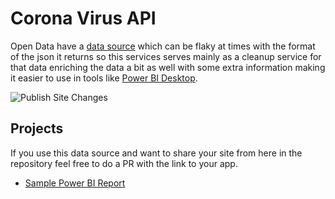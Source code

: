 # Corona Virus API

Open Data have a [data source](https://opendata.ecdc.europa.eu/covid19/casedistribution/json/) 
which can be flaky at times with the format of the json it returns so this 
services serves mainly as a cleanup service for that data enriching the data
a bit as well with some extra information making it easier to use in tools
like [Power BI Desktop](https://powerbi.microsoft.com/en-us/desktop/).

![Publish Site Changes](https://github.com/Gordon-Beeming/CoronaVirusApi/workflows/Publish%20Site%20Changes/badge.svg)

## Projects

If you use this data source and want to share your site from here in the 
repository feel free to do a PR with the link to your app.

- [Sample Power BI Report](reports/Sample-Power-BI-Report.pbix)

